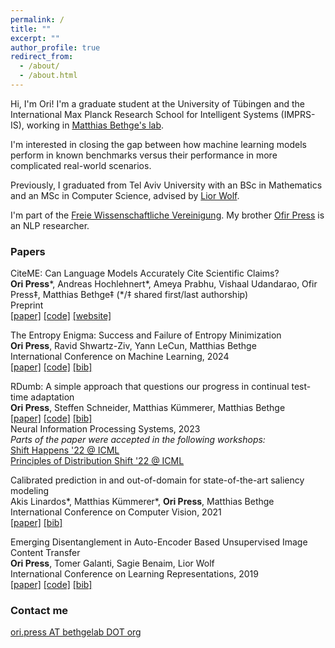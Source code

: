 ```yaml
---
permalink: /
title: ""
excerpt: ""
author_profile: true
redirect_from: 
  - /about/
  - /about.html
---
```


Hi, I'm Ori! I'm a graduate student at the University of Tübingen and the International Max Planck Research School for Intelligent Systems (IMPRS-IS), working in [Matthias Bethge's lab](https://bethgelab.org). 

I'm interested in closing the gap between how machine learning models perform in known benchmarks versus their performance in more complicated real-world scenarios.

Previously, I graduated from Tel Aviv University with an BSc in Mathematics and an MSc in Computer Science, advised by [Lior Wolf](https://www.cs.tau.ac.il/~wolf/).

I'm part of the [Freie Wissenschaftliche Vereinigung](https://de.wikipedia.org/wiki/Freie_Wissenschaftliche_Vereinigung).
My brother [Ofir Press](https://ofir.io/) is an NLP researcher.

### Papers

CiteME: Can Language Models Accurately Cite Scientific Claims?<br>
**Ori Press**\*, Andreas Hochlehnert*, Ameya Prabhu, Vishaal Udandarao, Ofir Press‡, Matthias Bethge‡ (\*/‡ shared first/last authorship)<br>
Preprint<br>
[[paper]](https://arxiv.org/pdf/2407.12861) [[code]](https://github.com/bethgelab/CiteME/) [[website]](https://citeme.ai)<br>


The Entropy Enigma: Success and Failure of Entropy Minimization<br>
**Ori Press**, Ravid Shwartz-Ziv, Yann LeCun, Matthias Bethge <br>
International Conference on Machine Learning, 2024<br>
[[paper]](https://arxiv.org/pdf/2405.05012) [[code]](https://github.com/oripress/EntropyEnigma) [[bib]](https://scholar.googleusercontent.com/scholar.bib?q=info:0l98lV9UM8QJ:scholar.google.com/&output=citation&scisdr=ClE2a7NWEPKW6PGLyvs:AFWwaeYAAAAAZkON0vuHgdqkTf9YqmSYuZRZhoc&scisig=AFWwaeYAAAAAZkON0hDVZEtsjT42mGuyNZL1w8w&scisf=4&ct=citation&cd=-1&hl=en) <br>

RDumb: A simple approach that questions our progress in continual test-time adaptation<br>
**Ori Press**, Steffen Schneider, Matthias Kümmerer, Matthias Bethge <br>
[[paper]](https://arxiv.org/abs/2306.05401) [[code]](https://github.com/oripress/CCC) [[bib]](https://scholar.googleusercontent.com/scholar.bib?q=info:FKtgIz-u2mkJ:scholar.google.com/&output=citation&scisdr=ClHo6z5UELHhuYkCvmg:AFWwaeYAAAAAZjgEpmiXV7Inztyf1rNoe7divJM&scisig=AFWwaeYAAAAAZjgEpgC-hCJu8jbvww2aslKSq38&scisf=4&ct=citation&cd=-1&hl=en) <br> 
Neural Information Processing Systems, 2023 <br>
*Parts of the paper were accepted in the following workshops:* <br>
[Shift Happens '22 @ ICML](https://shift-happens-benchmark.github.io/papers.html) <br>
[Principles of Distribution Shift '22 @ ICML](https://sites.google.com/view/icml-2022-pods/accepted-papers) <br>


Calibrated prediction in and out-of-domain for state-of-the-art saliency modeling<br>
Akis Linardos\*, Matthias Kümmerer\*, **Ori Press**, Matthias Bethge <br>
International Conference on Computer Vision, 2021 <br>
[[paper]](https://arxiv.org/pdf/2105.12441.pdf) [[bib]](https://scholar.googleusercontent.com/scholar.bib?q=info:9S46auOoJBQJ:scholar.google.com/&output=citation&scisdr=ClHo6z5UELHhuYkDWI4:AFWwaeYAAAAAZjgFQI5UNZOhr6yEXLehAUaZyx8&scisig=AFWwaeYAAAAAZjgFQGxnSYWVBFXm_xaoQaspXro&scisf=4&ct=citation&cd=-1&hl=en) <br> 


Emerging Disentanglement in Auto-Encoder Based Unsupervised Image Content Transfer<br>
**Ori Press**, Tomer Galanti, Sagie Benaim, Lior Wolf <br>
International Conference on Learning Representations, 2019 <br>
[[paper]](https://openreview.net/pdf?id=BylE1205Fm)  [[code]](https://github.com/oripress/ContentDisentanglement) [[bib]](https://scholar.googleusercontent.com/scholar.bib?q=info:JkI2Q4VRsA8J:scholar.google.com/&output=citation&scisdr=ClHo6z5UELHhuYkDcAA:AFWwaeYAAAAAZjgFaAAI2CjWyLyibygY0RG0rfU&scisig=AFWwaeYAAAAAZjgFaELSw8q3VUaKVZIkVSRQGv4&scisf=4&ct=citation&cd=-1&hl=en) <br> 


### Contact me

[ori.press AT bethgelab DOT org](mailto:ori.press@bethgelab.org)
